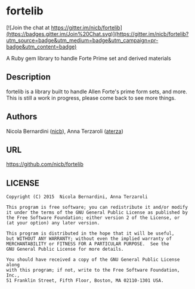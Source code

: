 # fortelib

[![Join the chat at https://gitter.im/nicb/fortelib](https://badges.gitter.im/Join%20Chat.svg)](https://gitter.im/nicb/fortelib?utm_source=badge&utm_medium=badge&utm_campaign=pr-badge&utm_content=badge)

A Ruby gem library to handle Forte Prime set and derived materials

## Description

fortelib is a library built to handle Allen Forte's prime form sets, and more.
This is still a work in progress, please come back to see more things.

## Authors

Nicola Bernardini ([nicb](https://github.com/nicb)), Anna Terzaroli ([aterza](https://github.com/aterza))

## URL

https://github.com/nicb/fortelib

## LICENSE

    Copyright (C) 2015  Nicola Bernardini, Anna Terzaroli

    This program is free software; you can redistribute it and/or modify
    it under the terms of the GNU General Public License as published by
    the Free Software Foundation; either version 2 of the License, or
    (at your option) any later version.

    This program is distributed in the hope that it will be useful,
    but WITHOUT ANY WARRANTY; without even the implied warranty of
    MERCHANTABILITY or FITNESS FOR A PARTICULAR PURPOSE.  See the
    GNU General Public License for more details.

    You should have received a copy of the GNU General Public License along
    with this program; if not, write to the Free Software Foundation, Inc.,
    51 Franklin Street, Fifth Floor, Boston, MA 02110-1301 USA.


